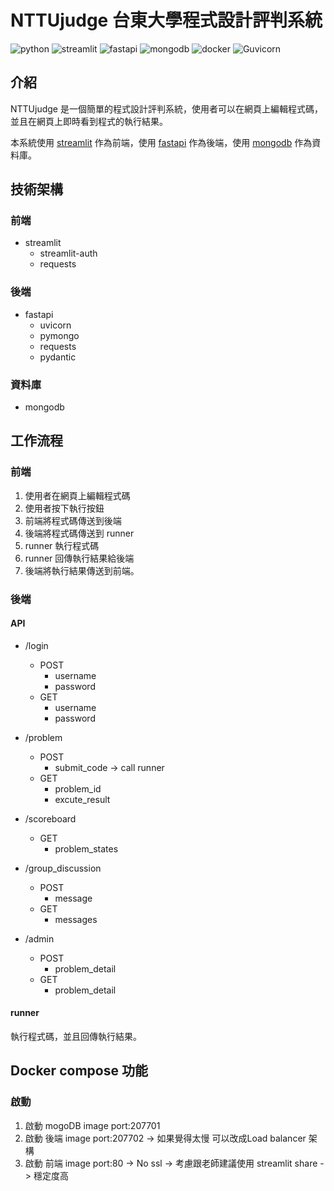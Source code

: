 <!--
 * @Author: hibana2077 hibana2077@gmail.com
 * @Date: 2023-01-14 16:59:36
 * @LastEditors: hibana2077 hibana2077@gmaill.com
 * @LastEditTime: 2023-01-16 22:35:45
 * @FilePath: \NTTU-new-gen-judge-system\README.md
 * @Description: 这是默认设置,请设置`customMade`, 打开koroFileHeader查看配置 进行设置: https://github.com/OBKoro1/koro1FileHeader/wiki/%E9%85%8D%E7%BD%AE
-->
# NTTUjudge 台東大學程式設計評判系統

![python](https://img.shields.io/badge/python-3.10-blue?style=plastic-square&logo=python)
![streamlit](https://img.shields.io/badge/streamlit-1.14.0-FF4B4B?style=plastic-square&logo=streamlit)
![fastapi](https://img.shields.io/badge/fastapi-0.85.1-009688?style=plastic-square&logo=fastapi)
![mongodb](https://img.shields.io/badge/mongodb-4.4.6-47A248?style=plastic-square&logo=mongodb)
![docker](https://img.shields.io/badge/docker-20.10.8-2496ED?style=plastic-square&logo=docker)
![Guvicorn](https://img.shields.io/badge/Guvicorn-0.19.0-499848?style=plastic-square&logo=Gunicorn)

## 介紹

NTTUjudge 是一個簡單的程式設計評判系統，使用者可以在網頁上編輯程式碼，並且在網頁上即時看到程式的執行結果。

本系統使用 [streamlit](https://streamlit.io/) 作為前端，使用 [fastapi](https://fastapi.tiangolo.com/) 作為後端，使用 [mongodb](https://www.mongodb.com/) 作為資料庫。

## 技術架構

### 前端

- streamlit
    - streamlit-auth
    - requests

### 後端

- fastapi
    - uvicorn
    - pymongo
    - requests
    - pydantic

### 資料庫

- mongodb

## 工作流程

### 前端

1. 使用者在網頁上編輯程式碼
2. 使用者按下執行按鈕
3. 前端將程式碼傳送到後端
4. 後端將程式碼傳送到 runner
5. runner 執行程式碼
6. runner 回傳執行結果給後端
7. 後端將執行結果傳送到前端。

### 後端

#### API

- /login
    - POST
        - username
        - password
    - GET
        - username
        - password

- /problem
    - POST
        - submit_code -> call runner
    - GET
        - problem_id
        - excute_result

- /scoreboard
    - GET
        - problem_states

- /group_discussion
    - POST
        - message
    - GET
        - messages

- /admin
    - POST
        - problem_detail
    - GET
        - problem_detail

#### runner

執行程式碼，並且回傳執行結果。


## Docker compose 功能

### 啟動

1. 啟動 mogoDB image port:207701
2. 啟動 後端 image port:207702 -> 如果覺得太慢 可以改成Load balancer 架構
3. 啟動 前端 image port:80 -> No ssl -> 考慮跟老師建議使用 streamlit share -> 穩定度高